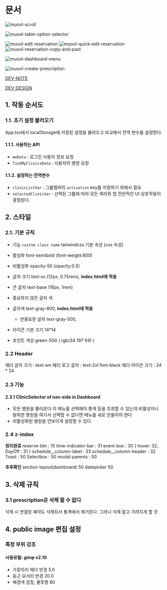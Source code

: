 # 문서

![muool-scroll](https://user-images.githubusercontent.com/77876601/184348555-de09e05c-31fc-419e-8bb9-892c4dda55c7.gif)

![muool-table-option-selector](https://user-images.githubusercontent.com/77876601/184348565-9a411dd1-b5b7-421b-8bc9-ecf905306efa.gif)

![muool-edit-reservation](https://user-images.githubusercontent.com/77876601/184348574-97087bd9-5c61-4df6-8162-821c0a424aa9.gif)
![muool-quick-edit-reservation](https://user-images.githubusercontent.com/77876601/184348579-8d541f6a-9b95-45da-8e53-c3d11308f643.gif)
![muool-reservation-copy-and-past](https://user-images.githubusercontent.com/77876601/184348590-2305ac3c-5bf6-4e3c-8fbb-6d64e5103e43.gif)

![muool-dashboard-menu](https://user-images.githubusercontent.com/77876601/184348618-1bbc7c2f-b881-4f78-8eac-b8f7e9b1bf1c.gif)

![muool-create-prescription](https://user-images.githubusercontent.com/77876601/184348624-cfa48a9e-3002-4f2e-a418-bc6fd32de305.gif)

[DEV-NOTE](https://github.com/ysjkof/muool-frontend/blob/main/DEV-NOTE.md)

[DEV-DESIGN](https://github.com/ysjkof/muool-frontend/blob/main/DEV-DESIGN.md)

## 1. 작동 순서도

### 1.1. 초기 설정 불러오기

App.tsx에서 localStorage에 저장된 설정을 불러오고 비교해서 전역 변수를 설정한다.

#### 1.1.1. 사용하는 API

- `meData` : 로그인 사용자 정보 요청
- `findMyClinicsData` : 사용자의 병원 요청

#### 1.1.2. 설정하는 전역변수

- `clinicListVar` : 그룹멤버의 `activation` key를 저장하기 위해서 필요
- `selectedClinicVar` : 선택된 그룹에 따라 모든 쿼리와 앱 전반적인 UI 상호작용이 결정된다.

## 2. 스타일

### 2.1. 기본 규칙

- 기능 `custom class name`
  tailwindcss 기본 속성 (css 속성)

- 활성화
  font-semibold (font-weight:600)
- 비활성화
  opacity-50 (opacity:0.5)
- 글자 크기
  text-xs (12px, 0.75rem), **index.html에 적용**
- 큰 글자
  text-base (16px, 1rem)
- 중요하지 않은 글자 색

- 글자색
  text-gray-800, **index.html에 적용**
  - 안중요한 글자 text-gray-500,
- 아이콘 기본 크기
  14\*14
- 포인트 색상
  green-500 ( rgb(34 197 94) )

### 2.2 Header

헤더 글자 크기 : text-sm
헤더 로고 글자 : text-2xl font-black
헤더 아이콘 크기 : 24 \* 24

### 2.3 기능

#### 2.3.1 ClinicSelector of nav-side in Dashboard

- 모든 병원을 불러온다
  이 메뉴를 선택해야 통계 등을 조회할 수 있는데
  비활성이나 탈퇴한 병원을 여기서 선택할 수 없다면 메뉴를 새로 만들어야 한다
- 비활성화된 병원을 안보이게 설정할 수 있다

### 2.4 z-index

**정리완료**
reserve-btn : 10
time-indicator-bar : 31
event-box : 30 { hover: 32, DayOff : 31 }
schedule\_\_column-label : 33
schedule\_\_column-header : 32
Toast : 50
Selectbox : 50
modal-parents : 50

**추후확인**
section-layout(dashboard) 50
datepicker 50

## 3. 삭제 규칙

### 3.1 prescription은 삭제 할 수 없다

삭제 시 연결된 예약도 삭제되서 통계에서 제거된다. 그러니 삭제 말고 가려지게 할 것

## 4. public image 편집 설정

### 특정 부위 강조

#### 사용유틸: gimp v2.10

- 가장자리 페더 반경 5.0
- 둥근 모서리 반경 20.0
- 배경색 검정, 불투명 80
